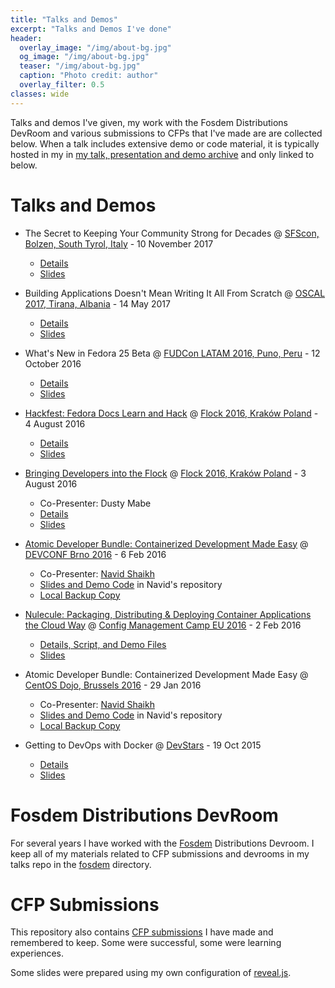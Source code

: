 ```yaml
---
title: "Talks and Demos"
excerpt: "Talks and Demos I've done"
header:
  overlay_image: "/img/about-bg.jpg"
  og_image: "/img/about-bg.jpg"
  teaser: "/img/about-bg.jpg"
  caption: "Photo credit: author"
  overlay_filter: 0.5
classes: wide
---
```


Talks and demos I've given, my work with the Fosdem Distributions DevRoom and various submissions to CFPs that I've made are are collected below.  When a talk includes extensive demo or code material, it is typically hosted in my in [my talk, presentation and demo archive](https://github.com/bexelbie/bexelbie-talks-demos) and only linked to below.

# Talks and Demos

* The Secret to Keeping Your Community Strong for Decades @ [SFScon, Bolzen, South Tyrol, Italy](https://www.sfscon.it/) - 10 November 2017
  * [Details](SFS-Bozen-Italy-2017/)
  * [Slides](SFS-Bozen-Italy-2017/slides.html)

* Building Applications Doesn't Mean Writing It All From Scratch @ [OSCAL 2017, Tirana, Albania](https://oscal.openlabs.cc/) - 14 May 2017
  * [Details](OSCAL.2017.Dont.Write.It.All/)
  * [Slides](OSCAL.2017.Dont.Write.It.All/slides.html)

* What's New in Fedora 25 Beta @ [FUDCon LATAM 2016, Puno, Peru](https://flockcon-latam.org) - 12 October 2016
  * [Details](Fedora-25-Beta/)
  * [Slides](Fedora-25-Beta/slides.html)

* [Hackfest: Fedora Docs Learn and Hack](https://flock2016.sched.org/event/ed4a9f29526b5befe6a86635050cd958) @ [Flock 2016, Kraków Poland](https://flocktofedora.org) - 4 August 2016
  * [Details](Flock.2016.docs/)
  * [Slides](Flock.2016.docs/slides.html)

* [Bringing Developers into the Flock](https://flock2016.sched.org/event/3bb106c028feddc9a0e92a53a0ee5288) @ [Flock 2016, Kraków Poland](https://flocktofedora.org) - 3 August 2016
  * Co-Presenter: Dusty Mabe
  * [Details](Flock.2016.developers/)
  * [Slides](Flock.2016.developers/slides.html)

* [Atomic Developer Bundle: Containerized Development Made Easy](https://devconfcz2016.sched.org/event/53556807a38c5eb825ebdfdebccd1def) @ [DEVCONF Brno 2016](http://devconf.cz/) - 6 Feb 2016
  * Co-Presenter: [Navid Shaikh](https://twitter.com/SwordPhilic)
  * [Slides and Demo Code](https://github.com/navidshaikh/adb_devconf_2016) in Navid's repository
  * [Local Backup Copy](DevConf.cz.2016/)

* [Nulecule: Packaging, Distributing & Deploying Container Applications the Cloud Way](http://lanyrd.com/2016/cfgmgmtcamp/sdxytt/) @ [Config Management Camp EU 2016](http://cfgmgmtcamp.eu/) - 2 Feb 2016
  * [Details, Script, and Demo Files](CfgMgmtCamp.eu.2016/)
  * [Slides](CfgMgmtCamp.eu.2016/slides.pdf)

* Atomic Developer Bundle: Containerized Development Made Easy @ [CentOS Dojo, Brussels 2016](https://wiki.centos.org/Events/Dojo/Brussels2016) - 29 Jan 2016
  * Co-Presenter: [Navid Shaikh](https://twitter.com/SwordPhilic)
  * [Slides and Demo Code](https://github.com/navidshaikh/centos_dojo_brussels_2016) in Navid's repository
  * [Local Backup Copy](CentOS.Dojo.Brussels.2016/)

* Getting to DevOps with Docker @ [DevStars](https://devstars.cz) - 19 Oct 2015
  * [Details](DevStars.cz.20151019/)
  * [Slides](DevStars.cz.20151019/slides.pdf)

# Fosdem Distributions DevRoom

For several years I have worked with the [Fosdem](https://fosdem.org) Distributions Devroom.  I keep all of my materials related to CFP submissions and devrooms in my talks repo in the [fosdem](fosdem/) directory.

# CFP Submissions

This repository also contains [CFP
submissions](cfp-submissions) I have made and remembered to keep.
Some were successful, some were learning experiences.

Some slides were prepared using my own configuration of [reveal.js](tools).
